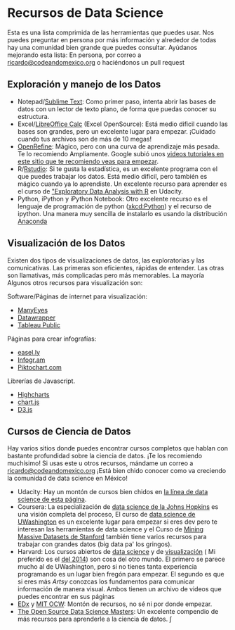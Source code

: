 Recursos de Data Science
============

Esta es una lista comprimida de las herramientas que puedes usar. Nos puedes preguntar en persona por más información y alrededor de todas hay una comunidad bien grande que puedes consultar. Ayúdanos mejorando esta lista: En persona, por correo a [ricardo@codeandomexico.org](ricardo@codeandomexico.org) o haciéndonos un pull request


Exploración y manejo de los Datos
------------
*	Notepad/[Sublime Text](http://www.sublimetext.com/): Como primer paso, intenta abrir las bases de datos con un lector de texto plano, de forma que puedas conocer su estructura.
*	Excel/[LibreOffice Calc](https://es.libreoffice.org/) (Excel OpenSource): Está medio dificil cuando las bases son grandes, pero un excelente lugar para empezar. ¡Cuidado cuando tus archivos son de más de 10 megas! 
*	[OpenRefine](http://openrefine.org/): Mágico, pero con una curva de aprendizaje más pesada. Te lo recomiendo Ampliamente. Google subió unos [videos tutoriales en este sitio que te recomiendo veas para empezar](https://www.youtube.com/watch?v=B70J_H_zAWM).
*	R/[Rstudio](http://www.rstudio.com/): Si te gusta la estadística, es un excelente programa con el que puedes trabajar los datos. Está medio dificil, pero también es mágico cuando ya lo aprendiste. Un excelente recurso para aprender es el curso de ["Exploratory Data Analysis with R](https://www.udacity.com/course/ud651) en Udacity.
* Python, iPython y iPython Notebook: Otro excelente recurso es el lenguaje de programación de python ([xkcd:Python](http://xkcd.com/353/)) y el recurso de ipython. Una manera muy sencilla de instalarlo es usando la distribución [Anaconda](http://continuum.io/downloads) 

Visualización de los Datos
-------------

Existen dos tipos de visualizaciones de datos, las exploratorias y las comunicativas. Las primeras son eficientes, rápidas de entender. Las otras son llamativas, más complicadas pero más memorables. La mayoría  Algunos otros recursos para visualización son:

Software/Páginas de internet para visualización:
*	[ManyEyes](http://www-958.ibm.com/software/analytics/manyeyes/)
*	[Datawrapper](https://datawrapper.de/)
*	[Tableau Public](http://www.tableausoftware.com/public/) 

Páginas para crear infografías: 
*	[easel.ly](http://www.easel.ly/)
*	[Infogr.am](http://infogr.am/)
*	[Piktochart.com](http://piktochart.com/)

Librerías de Javascript.
*	[Highcharts](http://www.highcharts.com/)
*	[chart.js](http://www.chartjs.org/)
*	[D3.js](http://d3js.org/) 

Cursos de Ciencia de Datos
-------------

Hay varios sitios donde puedes encontrar cursos completos que hablan con bastante profundidad sobre la ciencia de datos. ¡Te los recomiendo muchísimo! Si usas este u otros recursos, mándame un correo a ricardo@codeandomexico.org ¡Está bien chido conocer como va creciendo la comunidad de data science en México!

*	Udacity: Hay un montón de cursos bien chidos en [la línea de data science de esta página](https://www.udacity.com/courses#!/data-science).
*	Coursera: La especialización de [data science de la Johns Hopkins](https://www.coursera.org/specialization/jhudatascience/1/courses) es una visión completa del proceso, El curso de [data science de UWashington](https://class.coursera.org/datasci-002) es un excelente lugar para empezar si eres dev pero te interesan las herramientas de data science y el Curso de [Mining Massive Datasets de Stanford](https://class.coursera.org/mmds-001) también tiene varios recursos para trabajar con grandes datos (big data pa' los gringos).
*	Harvard: Los cursos abiertos de [data science](http://cs109.github.io/2014/) y de [visualización](http://www.cs171.org/2015/index.html) ( Mi preferido es el [del 2014](http://www.cs171.org/2014/#!index.md)) son cosa del otro mundo. El primero se parece mucho al de UWashington, pero si no tienes tanta experiencia programando es un lugar bien fregón para empezar. El segundo es que si eres más *Artsy*  conozcas los fundamentos para comunicar información de manera visual. Ambos tienen un archivo de videos que puedes encontrar en sus páginas
*	[EDx](https://www.edx.org) y [MIT OCW](http://ocw.mit.edu/index.htm): Montón de recursos, no sé ni por donde empezar.
*	[The Open Source Data Science Masters](http://datasciencemasters.org/):  Un excelente compendio de más recursos para aprenderle a la ciencia de datos. 
∫